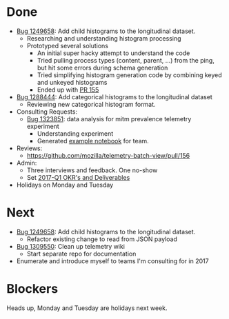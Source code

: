 # Done

* [Bug 1249658](http://bugzil.la/1249658): Add child histograms to the longitudinal dataset.
  * Researching and understanding histogram processing
  * Prototyped several solutions
    * An initial super hacky attempt to understand the code
    * Tried pulling process types (content, parent, ...) from the ping,
      but hit some errors during schema generation
    * Tried simplifying histogram generation code by combining keyed and unkeyed histograms
    * Ended up with [PR 155](https://github.com/mozilla/telemetry-batch-view/pull/155)
* [Bug 1288444](http://bugzil.la/1288444): Add categorical histograms to the longitudinal dataset
  * Reviewing new categorical histogram format.
* Consulting Requests:
  * [Bug 1323851](http://bugzil.la/1323851): data analysis for mitm prevalence telemetry experiment
    * Understanding experiment
    * Generated [example notebook](https://bugzilla.mozilla.org/show_bug.cgi?id=1323851#c3) for team.
* Reviews:
  * https://github.com/mozilla/telemetry-batch-view/pull/156
* Admin:
  * Three interviews and feedback. One no-show
  * Set [2017-Q1 OKR's and Deliverables](https://docs.google.com/document/d/1gzeJ45Yx2zBbs6sBsOxqptX5uzN8MGMKwRfG9pnf19Y/edit#heading=h.m0hzfc60pjwm)
* Holidays on Monday and Tuesday

# Next

* [Bug 1249658](http://bugzil.la/1249658): Add child histograms to the longitudinal dataset.
  * Refactor existing change to read from JSON payload
* [Bug 1309550](http://bugzil.la/1309550): Clean up telemetry wiki
  * Start separate repo for documentation
* Enumerate and introduce myself to teams I'm consulting for in 2017

# Blockers

Heads up, Monday and Tuesday are holidays next week.
